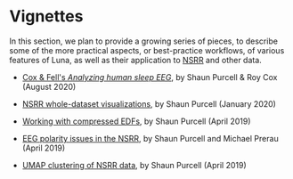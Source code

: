 # Vignettes

In this section, we plan to provide a growing series of pieces, to
describe some of the more practical aspects, or best-practice
workflows, of various features of Luna, as well as their application
to [NSRR](../nsrr.md) and other data.


- [Cox & Fell's _Analyzing human sleep EEG_](rcox.md), by Shaun Purcell & Roy Cox (August 2020)

- [NSRR whole-dataset visualizations](dataplots.md), by Shaun Purcell (January 2020)

- [Working with compressed EDFs](edfz.md), by Shaun Purcell (April 2019)

- [EEG polarity issues in the NSRR](nsrr-polarity.md), by Shaun Purcell and Michael Prerau (April 2019)

- [UMAP clustering of NSRR data](nsrr-umap.md), by Shaun Purcell (April 2019)




<!---
    - [Initial manuscript](rcox.md), by Shaun Purcell & Roy Cox
    - [Artifact detection & interpolation](rcox.md), by Shaun Purcell, Roy Cox & Dimitrios M.
    - [Multitaper spectrograms](rcox.md), by Shaun Purcell & Michael Prerau
    - [Dynamics](rcox.md), by Shaun Purcell & Rob Law
    - [Connectivity analyses](rcox.md), by Shaun Purcell & Rob Law
    - [Applying filters](rcox.md), by Shaun Purcell
--->

